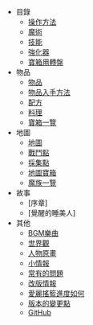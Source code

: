 - 目錄
  - [操作方法](wiki/zh-hant/table_of_contents/control_list)
  - [魔術](wiki/zh-hant/table_of_contents/spell)
  - [技能](wiki/zh-hant/table_of_contents/skill)
  - [強化器](wiki/zh-hant/table_of_contents/enhancer)
  - [寶箱用轉盤](wiki/zh-hant/table_of_contents/chest_reels)
- 物品
  - [物品](wiki/zh-hant/item/items)
  - [物品入手方法](wiki/zh-hant/item/obtainable_items)
  - [配方](wiki/zh-hant/item/recipes)
  - [料理](wiki/zh-hant/item/cookings)
  - [寶箱一覽](wiki/zh-hant/item/chest_list)
- 地圖
  - [地圖](wiki/zh-hant/map/area_map) 
  - [戰鬥點](wiki/zh-hant/map/battle_locations) 
  - [採集點](wiki/zh-hant/map/gathering_locations) 
  - [地圖寶箱](wiki/zh-hant/map/chest_locations) 
  - [魔族一覽](wiki/zh-hant/map/enemy_list) 
- 故事
  - [序章]
  - [覺醒的睡美人]
- 其他
  - [BGM樂曲](wiki/zh-hant/other/bgm) 
  - [世界觀](wiki/zh-hant/other/world_outlook) 
  - [人物原畫](wiki/zh-hant/other/character_design) 
  - [小情報](wiki/zh-hant/other/side_information) 
  - [常有的問題](wiki/zh-hant/other/faq) 
  - [改版情報](wiki/zh-hant/other/update_information) 
  - [愛麗搖籃進度如何](wiki/zh-hant/other/progress_rate)
  - [版本的變更點](wiki/zh-hant/other/update_points)
  - [GitHub](https://github.com/AliceInCradle-Community) 
